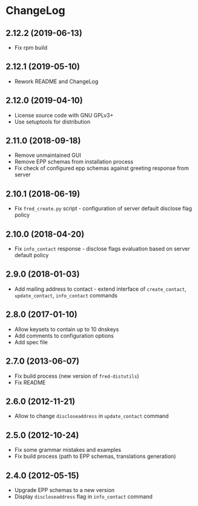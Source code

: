 # ChangeLog

## 2.12.2 (2019-06-13)
 * Fix rpm build

## 2.12.1 (2019-05-10)
 * Rework README and ChangeLog

## 2.12.0 (2019-04-10)
 * License source code with GNU GPLv3+
 * Use setuptools for distribution

## 2.11.0 (2018-09-18)
 * Remove unmaintained GUI
 * Remove EPP schemas from installation process
 * Fix check of configured epp schemas against greeting response from server

## 2.10.1 (2018-06-19)
 * Fix `fred_create.py` script - configuration of server default disclose flag policy

## 2.10.0 (2018-04-20)
 * Fix `info_contact` response - disclose flags evaluation based on server default policy

## 2.9.0 (2018-01-03)
 * Add mailing address to contact - extend interface of `create_contact`, `update_contact`, `info_contact` commands

## 2.8.0 (2017-01-10)
 * Allow keysets to contain up to 10 dnskeys
 * Add comments to configuration options
 * Add spec file

## 2.7.0 (2013-06-07)
 * Fix build process (new version of `fred-distutils`)
 * Fix README

## 2.6.0 (2012-11-21)
 * Allow to change `discloseaddress` in `update_contact` command

## 2.5.0 (2012-10-24)
 * Fix some grammar mistakes and examples
 * Fix build process (path to EPP schemas, translations generation)

## 2.4.0 (2012-05-15)
 * Upgrade EPP schemas to a new version
 * Display `discloseaddress` flag in `info_contact` command
